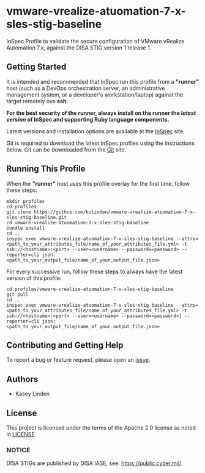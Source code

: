 # vmware-vrealize-atuomation-7-x-sles-stig-baseline

InSpec Profile to validate the secure configuration of VMware vRealize Automation 7.x, against the DISA STIG version 1 release 1.

## Getting Started

It is intended and recommended that InSpec run this profile from a __"runner"__ host (such as a DevOps orchestration server, an administrative management system, or a developer's workstation/laptop) against the target remotely ove __ssh__.

__For the best security of the runner, always install on the runner the _latest version_ of InSpec and supporting Ruby language components.__ 

Latest versions and installation options are available at the [InSpec](http://inspec.io/) site.

Git is required to download the latest InSpec profiles using the instructions below. Git can be downloaded from the [Git](https://git-scm.com/book/en/v2/Getting-Started-Installing-Git) site. 

## Running This Profile

When the __"runner"__ host uses this profile overlay for the first time, follow these steps: 

```
mkdir profiles
cd profiles
git clone https://github.com/kclinden/vmware-vrealize-atuomation-7-x-sles-stig-baseline.git
cd vmware-vrealize-atuomation-7-x-sles-stig-baseline
bundle install
cd ..
inspec exec vmware-vrealize-atuomation-7-x-sles-stig-baseline --attrs=<path_to_your_attributes_file/name_of_your_attributes_file.yml> -t ssh://<hostname>:<port> --user=<username> --password=<password> --reporter=cli json:<path_to_your_output_file/name_of_your_output_file.json>
```
For every successive run, follow these steps to always have the latest version of this profile:

```
cd profiles/vmware-vrealize-atuomation-7-x-sles-stig-baseline
git pull
cd ..
inspec exec vmware-vrealize-atuomation-7-x-sles-stig-baseline --attrs=<path_to_your_attributes_file/name_of_your_attributes_file.yml> -t ssh://<hostname>:<port> --user=<username> --password=<password>] --reporter=cli json:<path_to_your_output_file/name_of_your_output_file.json>
```

## Contributing and Getting Help

To report a bug or feature request, please open an [issue](https://<baseline_repo>/issues/new).

## Authors

* Kasey Linden

## License

This project is licensed under the terms of the Apache 2.0 license as noted in [LICENSE](https://github.com/kclinden/vmware-vrealize-automation-7-x-sles-stig-baseline/blob/master/LICENSE). 

### NOTICE

DISA STIGs are published by DISA IASE, see: <https://public.cyber.mil/>.
